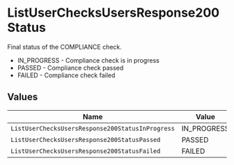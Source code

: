 # ListUserChecksUsersResponse200Status

Final status of the COMPLIANCE check.
* IN_PROGRESS - Compliance check is in progress
* PASSED - Compliance check passed
* FAILED - Compliance check failed


## Values

| Name                                             | Value                                            |
| ------------------------------------------------ | ------------------------------------------------ |
| `ListUserChecksUsersResponse200StatusInProgress` | IN_PROGRESS                                      |
| `ListUserChecksUsersResponse200StatusPassed`     | PASSED                                           |
| `ListUserChecksUsersResponse200StatusFailed`     | FAILED                                           |